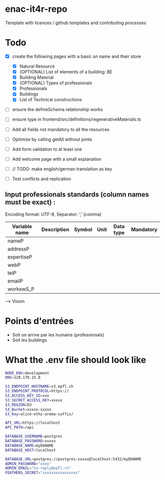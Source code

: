 # enac-it4r-repo

Template with licences / github templates and contributing processes

# Todo
- [x] create the following pages with a basic on name and their store
  - [x] Natural Resource
  - [x] (OPTIONAL) List of elements of a building: BE 
  - [x] Building Material
  - [x] (OPTIONAL) Types of professionals
  - [x] Professionals
  - [x] Buildings
  - [x] List of Technical constructions

- [ ] ensure the defineSchema relationship works
- [ ] ensure type in frontend/src/definitions/regenerativeMaterials.ts
- [ ] Add all fields not mandatory to all the resources
- [ ] Optimize by calling getAll without joints

- [ ] Add form validation to at least one
- [ ] Add welcome page with a small explanation
- [ ] // TODO: make english/german translation as key
- [ ] Test conflicts and replication

## Input professionals	standards (column names must be exact) :

Encoding format: UTF-8, Separator: ',' (comma)


| Variable name         | Description                                             | Symbol    | Unit    | Data type | Mandatory       |
| --------------------- | ------------------------------------------------------- | --------- | ------- | --------- | --------------- |
| nameP                 |                              |        |    |    |               |
| addressP                 |                              |        |    |    |               |
| expertiseP                 |                              |        |    |    |               |
| webP                 |                              |        |    |    |               |
| telP                 |                              |        |    |    |               |
| emailP                 |                              |        |    |    |               |
| workswS_P                 |                              |        |    |    |               |




--> Vision

# Points d'entrées
- Soit on arrive par les humains (professionals)
- Soit les buildings


# What the .env file should look like

```sh
NODE_ENV=development
DNS=128.178.15.8

S3_ENDPOINT_HOSTNAME=s3.epfl.ch
S3_ENDPOINT_PROTOCOL=https://
S3_ACCESS_KEY_ID=xxx
S3_SECRET_ACCESS_KEY=xxxxx
S3_REGION=EU
S3_Bucket=xxxxx-xxxxx
S3_Key=alice-ethz-arema-suffix/

API_URL=https://localhost
API_PATH=/api

DATABASE_USERNAME=postgres
DATABASE_PASSWORD=xxxxx
DATABASE_NAME=myDbNAME
DATABASE_HOST=localhost

DATABASE_URL=postgres://postgres:xxxxx@localhost:5432/myDbNAME
ADMIN_PASSWORD="xxxx"
ADMIN_EMAIL="no-reply@epfl.ch"
FEATHERS_SECRET="xxxxxxxxxxxxxxxx"
```